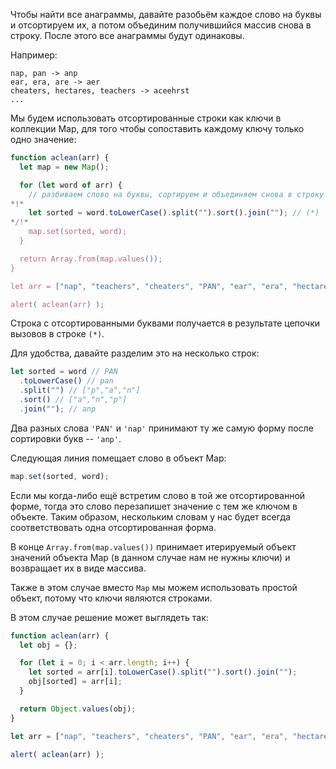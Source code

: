 Чтобы найти все анаграммы, давайте разобьём каждое слово на буквы и отсортируем их, а потом объединим получившийся массив снова в строку. После этого все анаграммы будут одинаковы.

Например:

```
nap, pan -> anp
ear, era, are -> aer
cheaters, hectares, teachers -> aceehrst
...
```

Мы будем использовать отсортированные строки как ключи в коллекции Map, для того чтобы сопоставить каждому ключу только одно значение:

```js run
function aclean(arr) {
  let map = new Map();

  for (let word of arr) {
    // разбиваем слово на буквы, сортируем и объединяем снова в строку
*!*
    let sorted = word.toLowerCase().split("").sort().join(""); // (*)
*/!*
    map.set(sorted, word);
  }

  return Array.from(map.values());
}

let arr = ["nap", "teachers", "cheaters", "PAN", "ear", "era", "hectares"];

alert( aclean(arr) );
```

Строка с отсортированными буквами получается в результате цепочки вызовов в строке `(*)`.

Для удобства, давайте разделим это на несколько строк:

```js
let sorted = word // PAN
  .toLowerCase() // pan
  .split("") // ["p","a","n"]
  .sort() // ["a","n","p"]
  .join(""); // anp
```

Два разных слова `'PAN'` и `'nap'` принимают ту же самую форму после сортировки букв -- `'anp'`.

Следующая линия помещает слово в объект Map:

```js
map.set(sorted, word);
```

Если мы когда-либо ещё встретим слово в той же отсортированной форме, тогда это слово перезапишет значение с тем же ключом в объекте. Таким образом, нескольким словам у нас будет всегда соответствовать одна отсортированная форма.

В конце `Array.from(map.values())` принимает итерируемый объект значений объекта Map (в данном случае нам не нужны ключи) и возвращает их в виде массива.

Также в этом случае вместо `Map` мы можем использовать простой объект, потому что ключи являются строками.

В этом случае решение может выглядеть так:

```js run demo
function aclean(arr) {
  let obj = {};

  for (let i = 0; i < arr.length; i++) {
    let sorted = arr[i].toLowerCase().split("").sort().join("");
    obj[sorted] = arr[i];
  }

  return Object.values(obj);
}

let arr = ["nap", "teachers", "cheaters", "PAN", "ear", "era", "hectares"];

alert( aclean(arr) );
```
